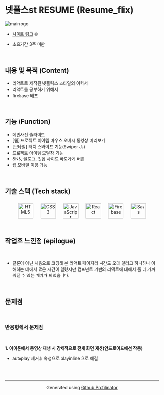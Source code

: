 
# 넷플스st RESUME (Resume_flix)  
![mainlogo](https://user-images.githubusercontent.com/89508217/160597117-1c6810d6-7a20-4f25-bdd0-93ad74002d14.png)
- [사이트 링크](https://react-resume-chrys.web.app/) 🌐
* 소요기간 3주 미만


  
  


<br/>  



## 내용 및 목적 (Content)  
* 리액트로 제작된 넷플릭스 스타일의 이력서
* 리액트를 공부하기 위해서
* firebase 배포
 
  

<br/>  



## 기능 (Function)  
* 메인사진 슬라이드
* [웹] 프로젝트 아이템 마우스 오버시 동영상 미리보기
* [모바일] 터치 스와이프 기능(Swiper Js)  
* 프로젝트 아이템 모달창 기능
* SNS, 블로그, 깃헙 사이트 바로가기 버튼
* 웹,모바일 이용 가능
  
  

<br/>  



## 기술 스택 (Tech stack)  
<div align="center">  
<img style="margin: 10px" src="https://profilinator.rishav.dev/skills-assets/html5-original-wordmark.svg" alt="HTML5" height="50" />  
<img style="margin: 10px" src="https://profilinator.rishav.dev/skills-assets/css3-original-wordmark.svg" alt="CSS3" height="50" />  
<img style="margin: 10px" src="https://profilinator.rishav.dev/skills-assets/javascript-original.svg" alt="JavaScript" height="50" />  
 <img style="margin: 10px" src="https://profilinator.rishav.dev/skills-assets/react-original-wordmark.svg" alt="React" height="50" />
 <img style="margin: 10px" src="https://profilinator.rishav.dev/skills-assets/firebase.png" alt="Firebase" height="50" />  
  <img style="margin: 10px" src="https://profilinator.rishav.dev/skills-assets/sass-original.svg" alt="Sass" height="50" />  
  
  
</div>  

<br/>  



## 작업후 느낀점 (epilogue)  

<br/>  

* 클론이 아닌 처음으로 코딩해 본 리액트 페이지라 시간도 오래 걸리고 하나하나 이해하는 데에서 많은 시간이 걸렸지만 컴포넌트 기반의 리액트에 대해서 좀 더 가까워질 수 있는 계기가 되었습니다.



<br/>  



## 문제점

<br/>  

### 반응형에서 문제점 

<br/>  

**1. 아이폰에서 동영상 재생 시 강제적으로 전체 화면 재생(안드로이드에선 작동)**
   * autoplay 제거후 속성으로 playinline 으로 해결

<br/>  


   

<br />

----
<div align="center">Generated using <a href="https://profilinator.rishav.dev/" target="_blank">Github Profilinator</a></div>
